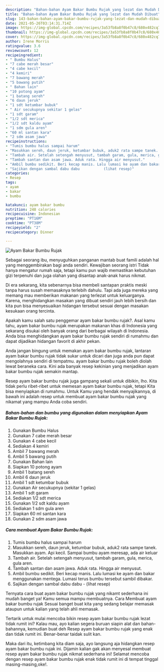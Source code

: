 ```yaml
---
description: "Bahan-bahan Ayam Bakar Bumbu Rujak yang lezat dan Mudah Dibuat"
title: "Bahan-bahan Ayam Bakar Bumbu Rujak yang lezat dan Mudah Dibuat"
slug: 143-bahan-bahan-ayam-bakar-bumbu-rujak-yang-lezat-dan-mudah-dibuat
date: 2021-05-26T03:14:31.714Z
image: https://img-global.cpcdn.com/recipes/3a53fb8a8f0b47c8/680x482cq70/ayam-bakar-bumbu-rujak-foto-resep-utama.jpg
thumbnail: https://img-global.cpcdn.com/recipes/3a53fb8a8f0b47c8/680x482cq70/ayam-bakar-bumbu-rujak-foto-resep-utama.jpg
cover: https://img-global.cpcdn.com/recipes/3a53fb8a8f0b47c8/680x482cq70/ayam-bakar-bumbu-rujak-foto-resep-utama.jpg
author: Irene Morris
ratingvalue: 3.6
reviewcount: 12
recipeingredient:
- " Bumbu Halus"
- "7 cabe merah besar"
- "4 cabe kecil"
- "4 kemiri"
- "7 bawang merah"
- "5 bawang putih"
- " Bahan lain"
- "10 potong ayam"
- "1 batang sereh"
- "6 daun jeruk"
- "1 sdt ketumbar bubuk"
- " Air secukupnya sekitar 1 gelas"
- "1 sdt garam"
- "1/2 sdt merica"
- "1/2 sdt kaldu ayam"
- "1 sdm gula aren"
- "60 ml santan kara"
- "2 sdm asam jawa"
recipeinstructions:
- "Tumis bumbu halus sampai harum"
- "Masukkan sereh, daun jeruk, ketumbar bubuk, aduk2 rata sampe tanek. Masukkan ayam. Api kecil. Sampai bumbu ayam meresap, ada air keluar"
- "Tambah air. Setelah setengah menyusut, tambah garam, gula, merica, gula aren."
- "Tambah santan dan asam jawa. Aduk rata. Hingga air menyusut."
- "Ambil bumbu sedikit. Beri kecap manis. Lalu lumasi ke ayam dan bakar menggunakan mentega. Lumasi terus bumbu tersebut sambil dibakar."
- "Sajikan dengan sambal dabu dabu           (lihat resep)"
categories:
- Resep
tags:
- ayam
- bakar
- bumbu

katakunci: ayam bakar bumbu 
nutrition: 248 calories
recipecuisine: Indonesian
preptime: "PT16M"
cooktime: "PT38M"
recipeyield: "2"
recipecategory: Dinner

---
```



![Ayam Bakar Bumbu Rujak](https://img-global.cpcdn.com/recipes/3a53fb8a8f0b47c8/680x482cq70/ayam-bakar-bumbu-rujak-foto-resep-utama.jpg)

Sebagai seorang ibu, menyuguhkan panganan mantab buat famili adalah hal yang menggembirakan bagi anda sendiri. Kewajiban seorang istri Tidak hanya mengatur rumah saja, tetapi kamu pun wajib memastikan kebutuhan gizi terpenuhi dan juga olahan yang disantap anak-anak harus nikmat.

Di era  sekarang, kita sebenarnya bisa membeli santapan praktis meski tanpa harus susah memasaknya terlebih dahulu. Tapi ada juga mereka yang memang mau memberikan makanan yang terlezat untuk keluarganya. Karena, menghidangkan masakan yang dibuat sendiri jauh lebih bersih dan kita pun bisa menyesuaikan hidangan tersebut sesuai dengan masakan kesukaan orang tercinta. 



Apakah kamu salah satu penggemar ayam bakar bumbu rujak?. Asal kamu tahu, ayam bakar bumbu rujak merupakan makanan khas di Indonesia yang sekarang disukai oleh banyak orang dari berbagai wilayah di Indonesia. Anda bisa menghidangkan ayam bakar bumbu rujak sendiri di rumahmu dan dapat dijadikan hidangan favorit di akhir pekan.

Anda jangan bingung untuk memakan ayam bakar bumbu rujak, lantaran ayam bakar bumbu rujak tidak sukar untuk dicari dan juga anda pun dapat mengolahnya sendiri di tempatmu. ayam bakar bumbu rujak boleh diolah lewat beraneka cara. Kini ada banyak resep kekinian yang menjadikan ayam bakar bumbu rujak semakin mantap.

Resep ayam bakar bumbu rujak juga gampang sekali untuk dibikin, lho. Kita tidak perlu ribet-ribet untuk memesan ayam bakar bumbu rujak, tetapi Kita bisa menyiapkan di rumahmu. Untuk Kamu yang hendak menyajikannya, di bawah ini adalah resep untuk membuat ayam bakar bumbu rujak yang nikamat yang mampu Anda coba sendiri.

<!--inarticleads1-->

##### Bahan-bahan dan bumbu yang digunakan dalam menyiapkan Ayam Bakar Bumbu Rujak:

1. Gunakan  Bumbu Halus
1. Gunakan 7 cabe merah besar
1. Gunakan 4 cabe kecil
1. Sediakan 4 kemiri
1. Ambil 7 bawang merah
1. Ambil 5 bawang putih
1. Gunakan  Bahan lain
1. Siapkan 10 potong ayam
1. Ambil 1 batang sereh
1. Ambil 6 daun jeruk
1. Ambil 1 sdt ketumbar bubuk
1. Gunakan  Air secukupnya (sekitar 1 gelas)
1. Ambil 1 sdt garam
1. Sediakan 1/2 sdt merica
1. Gunakan 1/2 sdt kaldu ayam
1. Sediakan 1 sdm gula aren
1. Siapkan 60 ml santan kara
1. Gunakan 2 sdm asam jawa




<!--inarticleads2-->

##### Cara membuat Ayam Bakar Bumbu Rujak:

1. Tumis bumbu halus sampai harum
1. Masukkan sereh, daun jeruk, ketumbar bubuk, aduk2 rata sampe tanek. Masukkan ayam. Api kecil. Sampai bumbu ayam meresap, ada air keluar
1. Tambah air. Setelah setengah menyusut, tambah garam, gula, merica, gula aren.
1. Tambah santan dan asam jawa. Aduk rata. Hingga air menyusut.
1. Ambil bumbu sedikit. Beri kecap manis. Lalu lumasi ke ayam dan bakar menggunakan mentega. Lumasi terus bumbu tersebut sambil dibakar.
1. Sajikan dengan sambal dabu dabu -           (lihat resep)




Ternyata cara buat ayam bakar bumbu rujak yang nikamt sederhana ini mudah banget ya! Kamu semua mampu membuatnya. Cara Membuat ayam bakar bumbu rujak Sesuai banget buat kita yang sedang belajar memasak ataupun untuk kalian yang telah ahli memasak.

Tertarik untuk mulai mencoba bikin resep ayam bakar bumbu rujak lezat tidak rumit ini? Kalau mau, ayo kalian segera buruan siapin alat dan bahan-bahannya, kemudian buat deh Resep ayam bakar bumbu rujak yang enak dan tidak rumit ini. Benar-benar taidak sulit kan. 

Maka dari itu, ketimbang kita diam saja, ayo langsung aja hidangkan resep ayam bakar bumbu rujak ini. Dijamin kalian gak akan menyesal membuat resep ayam bakar bumbu rujak nikmat sederhana ini! Selamat mencoba dengan resep ayam bakar bumbu rujak enak tidak rumit ini di tempat tinggal masing-masing,oke!.

